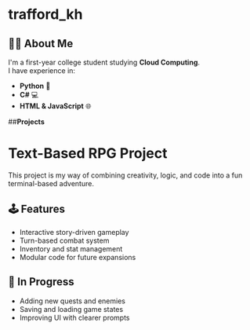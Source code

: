 # trafford_kh

## 👨‍💻 About Me

I'm a first-year college student studying **Cloud Computing**.  
I have experience in:
- **Python** 🐍
- **C#** 💻
- **HTML & JavaScript** 🌐

##**Projects**

# Text-Based RPG Project

This project is my way of combining creativity, logic, and code into a fun terminal-based adventure.

## 🕹️ Features

- Interactive story-driven gameplay
- Turn-based combat system
- Inventory and stat management
- Modular code for future expansions

## 🚧 In Progress

- Adding new quests and enemies
- Saving and loading game states
- Improving UI with clearer prompts
